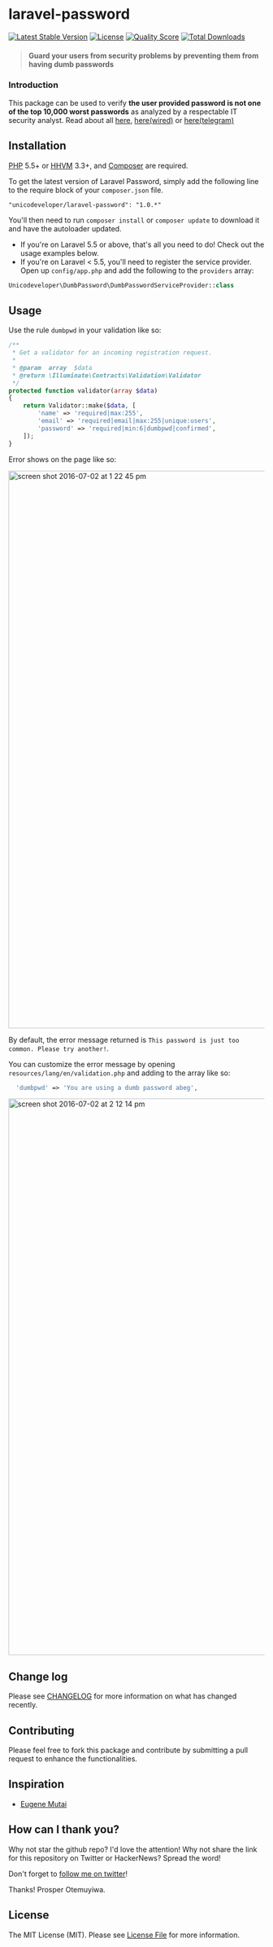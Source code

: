 # laravel-password

[![Latest Stable Version](https://poser.pugx.org/unicodeveloper/laravel-password/v/stable.svg)](https://packagist.org/packages/unicodeveloper/laravel-password)
[![License](https://poser.pugx.org/unicodeveloper/laravel-password/license.svg)](LICENSE.md)
[![Quality Score](https://img.shields.io/scrutinizer/g/unicodeveloper/laravel-password.svg?style=flat-square)](https://scrutinizer-ci.com/g/unicodeveloper/laravel-password)
[![Total Downloads](https://img.shields.io/packagist/dt/unicodeveloper/laravel-password.svg?style=flat-square)](https://packagist.org/packages/unicodeveloper/laravel-password)

> #### Guard your users from security problems by preventing them from having dumb passwords

### Introduction

This package can be used to verify **the user provided password is
not one of the top 10,000 worst passwords** as analyzed by a respectable IT security analyst. Read
about all [ here](https://xato.net/10-000-top-passwords-6d6380716fe0#.473dkcjfm),
[here(wired)](http://www.wired.com/2013/12/web-semantics-the-ten-thousand-worst-passwords/) or
[here(telegram)](http://www.telegraph.co.uk/technology/internet-security/10303159/Most-common-and-hackable-passwords-on-the-internet.html)


## Installation

[PHP](https://php.net) 5.5+ or [HHVM](http://hhvm.com) 3.3+, and [Composer](https://getcomposer.org) are required.

To get the latest version of Laravel Password, simply add the following line to the require block of your `composer.json` file.

```
"unicodeveloper/laravel-password": "1.0.*"
```

You'll then need to run `composer install` or `composer update` to download it and have the autoloader updated.

- If you're on Laravel 5.5 or above, that's all you need to do! Check out the usage examples below.
- If you're on Laravel < 5.5, you'll need to register the service provider. Open up `config/app.php` and add the following to the `providers` array:

```php
Unicodeveloper\DumbPassword\DumbPasswordServiceProvider::class
```

## Usage

Use the rule `dumbpwd` in your validation like so:

```php
/**
 * Get a validator for an incoming registration request.
 *
 * @param  array  $data
 * @return \Illuminate\Contracts\Validation\Validator
 */
protected function validator(array $data)
{
    return Validator::make($data, [
        'name' => 'required|max:255',
        'email' => 'required|email|max:255|unique:users',
        'password' => 'required|min:6|dumbpwd|confirmed',
    ]);
}
```

Error shows on the page like so:

<img width="1095" alt="screen shot 2016-07-02 at 1 22 45 pm" src="https://cloud.githubusercontent.com/assets/2946769/16540468/c6bd71f2-405d-11e6-8f34-d3a9b1b27e77.png">

By default, the error message returned is `This password is just too common. Please try another!`.

You can customize the error message by opening `resources/lang/en/validation.php` and adding to the array like so:

```php
  'dumbpwd' => 'You are using a dumb password abeg',
```

<img width="1093" alt="screen shot 2016-07-02 at 2 12 14 pm" src="https://cloud.githubusercontent.com/assets/2946769/16540503/103e0390-405f-11e6-9c4c-5d02dc1ce7ec.png">

## Change log

Please see [CHANGELOG](CHANGELOG.md) for more information on what has changed recently.

## Contributing

Please feel free to fork this package and contribute by submitting a pull request to enhance the functionalities.

## Inspiration

* [Eugene Mutai](https://github.com/kn9ts/dumb-passwords)

## How can I thank you?

Why not star the github repo? I'd love the attention! Why not share the link for this repository on Twitter or HackerNews? Spread the word!

Don't forget to [follow me on twitter](https://twitter.com/unicodeveloper)!

Thanks!
Prosper Otemuyiwa.

## License

The MIT License (MIT). Please see [License File](LICENSE.md) for more information.
